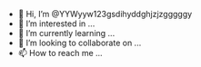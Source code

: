 - 👋 Hi, I’m @YYWyyw123gsdihyddghjzjzgggggy
- 👀 I’m interested in ...
- 🌱 I’m currently learning ...
- 💞️ I’m looking to collaborate on ...
- 📫 How to reach me ...

<!---
YYWyyw123gsdihyddghjzjzgggggy/YYWyyw123gsdihyddghjzjzgggggy is a ✨ special ✨ repository because its `README.md` (this file) appears on your GitHub profile.
You can click the Preview link to take a look at your changes.
--->
